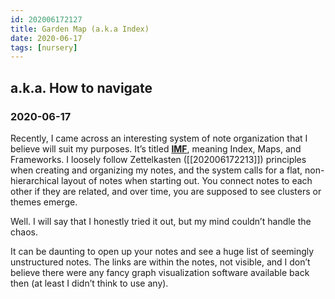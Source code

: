 ```yaml
---
id: 202006172127
title: Garden Map (a.k.a Index)
date: 2020-06-17
tags: [nursery]
---
```

## a.k.a. How to navigate

### 2020-06-17

Recently, I came across an interesting system of note organization that I believe will suit my purposes. It’s titled [**IMF**](https://forum.obsidian.md/t/imf-advanced-starter-kit-v2/390), meaning Index, Maps, and Frameworks. I loosely follow Zettelkasten ([[202006172213]]) principles when creating and organizing my notes, and the system calls for a flat, non-hierarchical layout of notes when starting out. You connect notes to each other if they are related, and over time, you are supposed to see clusters or themes emerge.

Well. I will say that I honestly tried it out, but my mind couldn’t handle the chaos.

It can be daunting to open up your notes and see a huge list of seemingly unstructured notes. The links are within the notes, not visible, and I don’t believe there were any fancy graph visualization software available back then (at least I didn’t think to use any). 